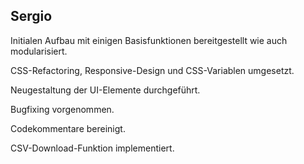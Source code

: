 ## Sergio

Initialen Aufbau mit einigen Basisfunktionen bereitgestellt wie auch modularisiert. 

CSS-Refactoring, Responsive-Design und CSS-Variablen umgesetzt. 

Neugestaltung der UI-Elemente durchgeführt. 

Bugfixing vorgenommen. 

Codekommentare bereinigt. 

CSV-Download-Funktion implementiert.
